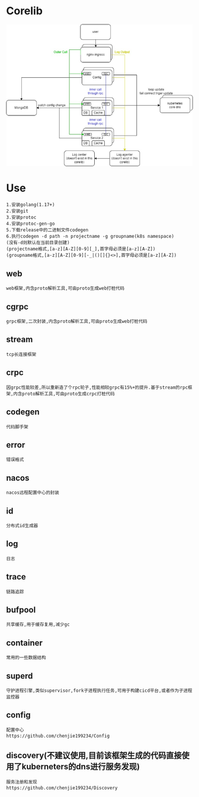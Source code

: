 # Corelib
![image](Corelib.jpg)
# Use
	1.安装golang(1.17+)
	2.安装git
	3.安装protoc
	4.安装protoc-gen-go
	5.下载release中的二进制文件codegen
	6.执行codegen -d path -n projectname -g groupname(k8s namespace)
	(没有-d则默认在当前目录创建)
	(projectname格式,[a-z][A-Z][0-9][_],首字母必须是[a-z][A-Z])
	(groupname格式,[a-z][A-Z][0-9][-_|()[]{}<>],首字母必须是[a-z][A-Z])
## web
	web框架,内含proto解析工具,可由proto生成web打桩代码
## cgrpc
	grpc框架,二次封装,内含proto解析工具,可由proto生成web打桩代码
## stream
	tcp长连接框架
## crpc
	因grpc性能较差,所以重新造了个rpc轮子,性能相较grpc有15%+的提升.基于stream的rpc框架,内含proto解析工具,可由proto生成crpc打桩代码
## codegen
	代码脚手架
## error
	错误格式
## nacos
	nacos远程配置中心的封装
## id
	分布式id生成器
## log
	日志
## trace
	链路追踪
## bufpool
	共享缓存,用于缓存复用,减少gc
## container
	常用的一些数据结构
## superd
	守护进程引擎,类似supervisor,fork子进程执行任务,可用于构建cicd平台,或者作为子进程监控器
## config
	配置中心
	https://github.com/chenjie199234/Config
## discovery(不建议使用,目前该框架生成的代码直接使用了kuberneters的dns进行服务发现)
	服务注册和发现
	https://github.com/chenjie199234/Discovery
